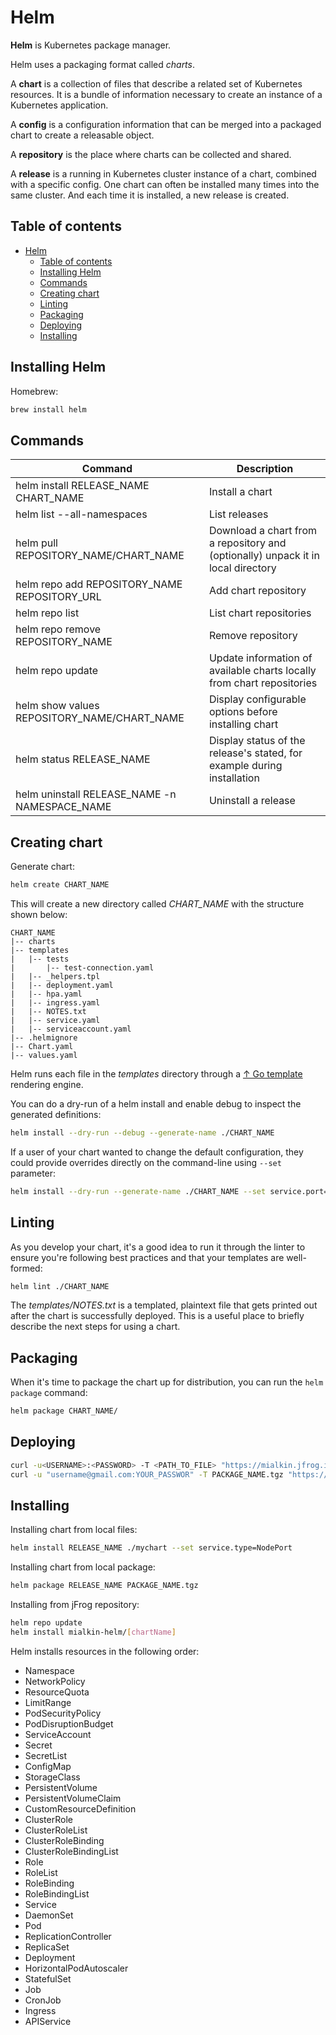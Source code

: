 # Helm

**Helm** is Kubernetes package manager.

Helm uses a packaging format called _charts_.

A **chart** is a collection of files that describe a related set of Kubernetes resources. It is a bundle of information necessary to create an instance of a Kubernetes application.

A **config** is a configuration information that can be merged into a packaged chart to create a releasable object.

A **repository** is the place where charts can be collected and shared.

A **release** is a running in Kubernetes cluster instance of a chart, combined with a specific config. One chart can often be installed many times into the same cluster. And each time it is installed, a new release is created.

## Table of contents

- [Helm](#helm)
  - [Table of contents](#table-of-contents)
  - [Installing Helm](#installing-helm)
  - [Commands](#commands)
  - [Creating chart](#creating-chart)
  - [Linting](#linting)
  - [Packaging](#packaging)
  - [Deploying](#deploying)
  - [Installing](#installing)

## Installing Helm

Homebrew:

```bash
brew install helm
```

## Commands

| Command                                       | Description                                                                      |
| --------------------------------------------- | -------------------------------------------------------------------------------- |
| helm install RELEASE_NAME CHART_NAME          | Install a chart                                                                  |
| helm list --all-namespaces                    | List releases                                                                    |
| helm pull REPOSITORY_NAME/CHART_NAME          | Download a chart from a repository and (optionally) unpack it in local directory |
| helm repo add REPOSITORY_NAME REPOSITORY_URL  | Add chart repository                                                             |
| helm repo list                                | List chart repositories                                                          |
| helm repo remove REPOSITORY_NAME              | Remove repository                                                                |
| helm repo update                              | Update information of available charts locally from chart repositories           |
| helm show values REPOSITORY_NAME/CHART_NAME   | Display configurable options before installing chart                             |
| helm status RELEASE_NAME                      | Display status of the release's stated, for example during installation          |
| helm uninstall RELEASE_NAME -n NAMESPACE_NAME | Uninstall a release                                                              |

## Creating chart

Generate chart:

```bash
helm create CHART_NAME
```

This will create a new directory called _CHART_NAME_ with the structure shown below:

```text
CHART_NAME
|-- charts
|-- templates
|   |-- tests
|       |-- test-connection.yaml
|   |-- _helpers.tpl
|   |-- deployment.yaml
|   |-- hpa.yaml
|   |-- ingress.yaml
|   |-- NOTES.txt
|   |-- service.yaml
|   |-- serviceaccount.yaml
|-- .helmignore
|-- Chart.yaml
|-- values.yaml
```

Helm runs each file in the _templates_ directory through a [↑ Go template](https://golang.org/pkg/text/template/) rendering engine.

You can do a dry-run of a helm install and enable debug to inspect the generated definitions:

```bash
helm install --dry-run --debug --generate-name ./CHART_NAME
```

If a user of your chart wanted to change the default configuration, they could provide overrides directly on the command-line using `--set` parameter:

```bash
helm install --dry-run --generate-name ./CHART_NAME --set service.port=7775
```

## Linting

As you develop your chart, it's a good idea to run it through the linter to ensure you're following best practices and that your templates are well-formed:

```bash
helm lint ./CHART_NAME
```

The _templates/NOTES.txt_ is a templated, plaintext file that gets printed out after the chart is successfully deployed. This is a useful place to briefly describe the next steps for using a chart.

## Packaging

When it's time to package the chart up for distribution, you can run the `helm package` command:

```bash
helm package CHART_NAME/
```

## Deploying

```bash
curl -u<USERNAME>:<PASSWORD> -T <PATH_TO_FILE> "https://mialkin.jfrog.io/artifactory/mialkin-helm/<TARGET_FILE_PATH>"
curl -u "username@gmail.com:YOUR_PASSWOR" -T PACKAGE_NAME.tgz "https://mialkin.jfrog.io/artifactory/mialkin-helm/CHART_NAME"
```

## Installing

Installing chart from local files:

```bash
helm install RELEASE_NAME ./mychart --set service.type=NodePort
```

Installing chart from local package:

```bash
helm package RELEASE_NAME PACKAGE_NAME.tgz
```

Installing from jFrog repository:

```bash
helm repo update
helm install mialkin-helm/[chartName]
```

Helm installs resources in the following order:

- Namespace
- NetworkPolicy
- ResourceQuota
- LimitRange
- PodSecurityPolicy
- PodDisruptionBudget
- ServiceAccount
- Secret
- SecretList
- ConfigMap
- StorageClass
- PersistentVolume
- PersistentVolumeClaim
- CustomResourceDefinition
- ClusterRole
- ClusterRoleList
- ClusterRoleBinding
- ClusterRoleBindingList
- Role
- RoleList
- RoleBinding
- RoleBindingList
- Service
- DaemonSet
- Pod
- ReplicationController
- ReplicaSet
- Deployment
- HorizontalPodAutoscaler
- StatefulSet
- Job
- CronJob
- Ingress
- APIService
